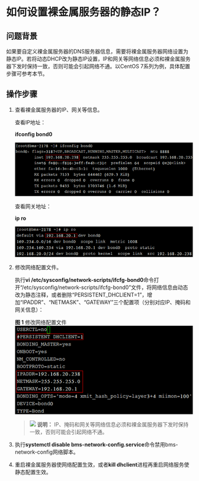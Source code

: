 # 如何设置裸金属服务器的静态IP？<a name="bms_faq_0057"></a>

## 问题背景<a name="section14513559161918"></a>

如果要自定义裸金属服务器的DNS服务器信息，需要将裸金属服务器网络设置为静态IP。若将动态DHCP改为静态IP设置，IP和网关等网络信息必须和裸金属服务器下发时保持一致，否则可能会引起网络不通。以CentOS 7系列为例，具体配置步骤可参考本节。

## 操作步骤<a name="section29863301211"></a>

1.  查看裸金属服务器的IP、网关等信息。

    查看IP地址：

    **ifconfig bond0**

    ![](figures/4-9.png)

    查看网关地址：

    **ip ro**

    ![](figures/5-10.png)

2.  修改网络配置文件。

    执行**vi /etc/sysconfig/network-scripts/ifcfg-bond0**命令打开“/etc/sysconfig/network-scripts/ifcfg-bond0”文件，将网络信息由动态改为静态注释，或者删除“PERSISTENT\_DHCLIENT=1”，增加“IPADDR”、“NETMASK”、“GATEWAY”三个配置项（分别对应IP、掩码和网关信息）：

    **图 1**  修改网络配置文件<a name="fig2019142810593"></a>  
    ![](figures/修改网络配置文件.png "修改网络配置文件")

    >![](public_sys-resources/icon-note.gif) **说明：** 
    >IP、掩码和网关等网络信息必须和裸金属服务器下发时保持一致，否则可能会引起网络不通。

3.  执行**systemctl disable bms-network-config.service**命令禁用bms-network-config网络脚本。
4.  重启裸金属服务器使网络配置生效，或者**kill dhclient**进程再重启网络服务使静态配置生效。

